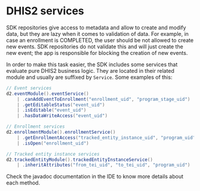 # DHIS2 services

<!--DHIS2-SECTION-ID:dhis2_services-->

SDK repositories give access to metadata and allow to create and modify data, but they are lazy when it comes to validation of data. For example, in case an enrollment is COMPLETED, the user should be not allowed to create new events. SDK repositories do not validate this and will just create the new event; the app is responsible for blocking the creation of new events.

In order to make this task easier, the SDK includes some services that evaluate pure DHIS2 business logic. They are located in their related module and usually are suffixed by `Service`. Some examples of this:

```java
// Event services
d2.eventModule().eventService()
    | .canAddEventToEnrollment("enrollment_uid", "program_stage_uid")
    | .getEditableStatus("event_uid")
    | .isEditable("event_uid") 
    | .hasDataWriteAccess("event_uid")

// Enrollment services
d2.enrollmentModule().enrollmentService()
    | .getEnrollmentAccess("tracked_entity_instance_uid", "program_uid")
    | .isOpen("enrollment_uid")

// Tracked entity instance services
d2.trackedEntityModule().trackedEntityInstanceService()
    | .inheritAttributes("from_tei_uid", "to_tei_uid", "program_uid")
```

Check the javadoc documentation in the IDE to know more details about each method.